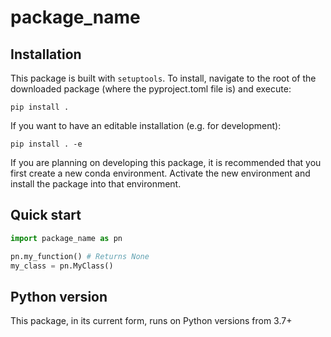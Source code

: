 # package_name

## Installation

This package is built with `setuptools`. To install, navigate to the root of the downloaded package (where the pyproject.toml file is) and execute:

`pip install .`

If you want to have an editable installation (e.g. for development):

`pip install . -e`

If you are planning on developing this package, it is recommended that you first create a new conda environment. Activate the new environment and install the package into that environment.

## Quick start

```python
import package_name as pn

pn.my_function() # Returns None
my_class = pn.MyClass()
```

## Python version

This package, in its current form, runs on Python versions from 3.7+